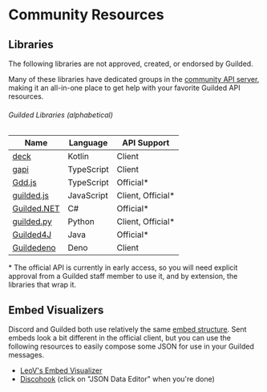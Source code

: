 # Community Resources

## Libraries

The following libraries are not approved, created, or endorsed by Guilded.

Many of these libraries have dedicated groups in the [community API server](https://community.guildedapi.com), making it an all-in-one place to get help with your favorite Guilded API resources.

###### Guilded Libraries (alphabetical)

| Name                                                       | Language   | API Support        |
| ---------------------------------------------------------- | ---------- | ------------------ |
| [deck](https://github.com/SrGaabriel/deck)                 | Kotlin     | Client             |
| [gapi](https://github.com/Skillz4Killz/gapi)               | TypeScript | Client             |
| [Gdd.js](https://github.com/RemyK888/gdd.js/)              | TypeScript | Official\*         |
| [guilded.js](https://github.com/zaida04/guilded.js)        | JavaScript | Client, Official\* |
| [Guilded.NET](https://github.com/Guilded-NET/Guilded.NET)  | C#         | Official\*         |
| [guilded.py](https://github.com/shayypy/guilded.py)        | Python     | Client, Official\* |
| [Guilded4J](https://github.com/MCUmbrella/Guilded4J)       | Java       | Official\*         |
| [Guildedeno](https://github.com/Scientific-Guy/guildedeno) | Deno       | Client             |

\* The official API is currently in early access, so you will need explicit approval from a Guilded staff member to use it, and by extension, the libraries that wrap it.

## Embed Visualizers

Discord and Guilded both use relatively the same [embed structure](/schlussstrich/resources/channel/#embed-object). Sent embeds look a bit different in the official client, but you can use the following resources to easily compose some JSON for use in your Guilded messages.

- [LeoV's Embed Visualizer](https://leovoel.github.io/embed-visualizer)
- [Discohook](https://discohook.app) (click on "JSON Data Editor" when you're done)

